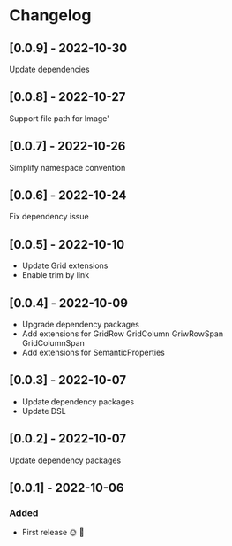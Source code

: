 # Changelog

## [0.0.9] - 2022-10-30

Update dependencies

## [0.0.8] - 2022-10-27

Support file path for Image' 

## [0.0.7] - 2022-10-26

Simplify namespace convention

## [0.0.6] - 2022-10-24

Fix dependency issue

## [0.0.5] - 2022-10-10

- Update Grid extensions
- Enable trim by link

## [0.0.4] - 2022-10-09

- Upgrade dependency packages
- Add extensions for GridRow GridColumn GriwRowSpan GridColumnSpan
- Add extensions for SemanticProperties

## [0.0.3] - 2022-10-07

- Update dependency packages
- Update DSL

## [0.0.2] - 2022-10-07

Update dependency packages

## [0.0.1] - 2022-10-06

### Added
* First release 🌞 🚀
